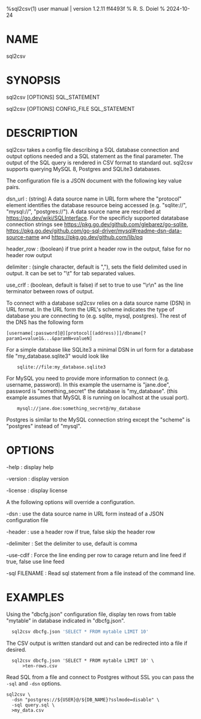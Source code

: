 %sql2csv(1) user manual | version 1.2.11 ff4493f
% R. S. Doiel
% 2024-10-24

# NAME

sql2csv

# SYNOPSIS

sql2csv [OPTIONS] SQL_STATEMENT

sql2csv [OPTIONS] CONFIG_FILE SQL_STATEMENT

# DESCRIPTION

sql2csv takes a config file describing a SQL database connection
and output options needed and a SQL statement as the final parameter.
The output of the SQL query is rendered in CSV format to standard
out. sql2csv supports querying MySQL 8, Postgres and SQLite3 
databases.

The configuration file is a JSON document with the following 
key value pairs.

dsn_url
: (string) A data source name in URL form where the "protocol" element
identifies the database resource being accessed (e.g. "sqlite://",
"mysql://", "postgres://"). A data source name are rescribed
at <https://go.dev/wiki/SQLInterface>. For the specificly supported
datatabase connection strings see
<https://pkg.go.dev/github.com/glebarez/go-sqlite>,
<https://pkg.go.dev/github.com/go-sql-driver/mysql#readme-dsn-data-source-name>
and <https://pkg.go.dev/github.com/lib/pq>


header_row
: (boolean) if true print a header row in the output, false for no 
header row output

delimiter
: (single character, default is ","), sets the field delimited used
in output. It can be set to "\t" for tab separated values.

use_crlf
: (boolean, default is false) if set to true to use "\r\n" as the
line terminator between rows of output. 

To connect with a database sql2csv relies on a data source name (DSN)
in URL format. In the URL form the URL's scheme indicates the type
of database you are connecting to (e.g. sqlite, mysql, postgres). The
rest of the DNS has the following form

~~~
[username[:password]@][protocol[(address)]]/dbname[?param1=value1&...&paramN=valueN]
~~~

For a simple database like SQLite3 a minimal DSN in url form 
for a database file "my_database.sqlite3" would look like

~~~
	sqlite://file:my_database.sqlite3
~~~

For MySQL you need to provide more information to connect (e.g. username,
password). In this example the username is "jane.doe", password is
"something_secret" the database is "my_database". (this example
assumes that MySQL 8 is running on localhost at the usual port).

~~~~
	mysql://jane.doe:something_secret@/my_database
~~~~

Postgres is similar to the MySQL connection string except the 
"scheme" is "postgres" instead of "mysql".


# OPTIONS

-help
: display help

-version
: display version

-license
: display license

A the following options will override a configuration.

-dsn
: use the data source name in URL form instead of a JSON 
configuration file

-header
: use a header row  if true, false skip the header row

-delimiter
: Set the delimiter to use, default is comma

-use-cdlf
: Force the line ending per row to carage return and
line feed if true, false use line feed

-sql FILENAME
: Read sql statement from a file instead of the command line.

# EXAMPLES

Using the "dbcfg.json" configuration file, display ten rows
from table "mytable" in database indicated in "dbcfg.json".

~~~sql
  sql2csv dbcfg.json 'SELECT * FROM mytable LIMIT 10'
~~~

The CSV output is written standard out and can be redirected into
a file if desired.

~~~shell
  sql2csv dbcfg.json 'SELECT * FROM mytable LIMIT 10' \
      >ten-rows.csv
~~~

Read SQL from a file and connect to Postgres without SSL you
can pass the `-sql` and `-dsn` options.

~~~shell
sql2csv \
  -dsn "postgres://${USER}@/${DB_NAME}?sslmode=disable" \
  -sql query.sql \
  >my_data.csv
~~~


